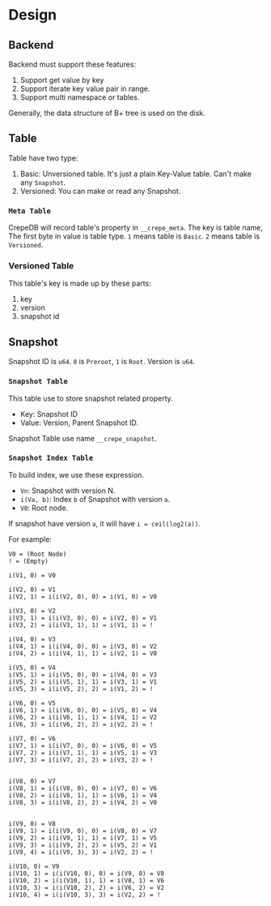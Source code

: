 # Design

## Backend

Backend must support these features:

1. Support get value by key
2. Support iterate key value pair in range.
3. Support multi namespace or tables.

Generally, the data structure of B+ tree is used on the disk.

## Table

Table have two type:

1. Basic: Unversioned table. It's just a plain Key-Value table. Can't make any `Snapshot`.
2. Versioned: You can make or read any Snapshot.

### `Meta Table`

CrepeDB will record table's property in `__crepe_meta`. The key is table name,
The first byte in value is table type. `1` means table is `Basic`. `2` means table is `Versioned`.

### Versioned Table

This table's key is made up by these parts:

1. key
2. version
3. snapshot id

## Snapshot

Snapshot ID is `u64`. `0` is `Preroot`, `1` is `Root`.
Version is `u64`.

### `Snapshot Table`

This table use to store snapshot related property.

- Key: Snapshot ID
- Value: Version, Parent Snapshot ID.

Snapshot Table use name `__crepe_snapshot`.

### `Snapshot Index Table`

To build index, we use these expression.

- `Vn`: Snapshot with version N.
- `i(Va, b)`: Index `b` of Snapshot with version `a`.
- `V0`: Root node.

If snapshot have version `a`, it will have `i = ceil(log2(a))`.

For example:

```
V0 = (Root Node)
! = (Empty)

i(V1, 0) = V0

i(V2, 0) = V1
i(V2, 1) = i(i(V2, 0), 0) = i(V1, 0) = V0

i(V3, 0) = V2
i(V3, 1) = i(i(V3, 0), 0) = i(V2, 0) = V1
i(V3, 2) = i(i(V3, 1), 1) = i(V1, 1) = !

i(V4, 0) = V3
i(V4, 1) = i(i(V4, 0), 0) = i(V3, 0) = V2
i(V4, 2) = i(i(V4, 1), 1) = i(V2, 1) = V0

i(V5, 0) = V4
i(V5, 1) = i(i(V5, 0), 0) = i(V4, 0) = V3
i(V5, 2) = i(i(V5, 1), 1) = i(V3, 1) = V1
i(V5, 3) = i(i(V5, 2), 2) = i(V1, 2) = !

i(V6, 0) = V5
i(V6, 1) = i(i(V6, 0), 0) = i(V5, 0) = V4
i(V6, 2) = i(i(V6, 1), 1) = i(V4, 1) = V2
i(V6, 3) = i(i(V6, 2), 2) = i(V2, 2) = !

i(V7, 0) = V6
i(V7, 1) = i(i(V7, 0), 0) = i(V6, 0) = V5
i(V7, 2) = i(i(V7, 1), 1) = i(V5, 1) = V3
i(V7, 3) = i(i(V7, 2), 2) = i(V3, 2) = !


i(V8, 0) = V7
i(V8, 1) = i(i(V8, 0), 0) = i(V7, 0) = V6
i(V8, 2) = i(i(V8, 1), 1) = i(V6, 1) = V4
i(V8, 3) = i(i(V8, 2), 2) = i(V4, 2) = V0


i(V9, 0) = V8
i(V9, 1) = i(i(V9, 0), 0) = i(V8, 0) = V7
i(V9, 2) = i(i(V9, 1), 1) = i(V7, 1) = V5
i(V9, 3) = i(i(V9, 2), 2) = i(V5, 2) = V1
i(V9, 4) = i(i(V9, 3), 3) = i(V2, 2) = !

i(V10, 0) = V9
i(V10, 1) = i(i(V10, 0), 0) = i(V9, 0) = V8
i(V10, 2) = i(i(V10, 1), 1) = i(V8, 1) = V6
i(V10, 3) = i(i(V10, 2), 2) = i(V6, 2) = V2
i(V10, 4) = i(i(V10, 3), 3) = i(V2, 2) = !
```

